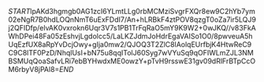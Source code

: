 $START$lpAKd3hgmgb0AG1zcI6YLmtLLg0rbMCMziSvgrFXQr8ew9C2hYb7ym02eNgR7B0hdLOQnNmT6uExFDdI7/An+hLRBkF4ztPOV8qzgT0oZa7ir5LQJ9j2QFIDfp/elvAK0vxrokn6Uqr3V7s1PB1TrFqRaO5mY9K9W2+0wJKQ//v83FkAWhDPei48Fa05zEshvjLgdolcc5/LaLKZJdmJoHdrEgaVAISo1O0/8pwveuA5hUqEzfUX8aRpYvDcjOwy+gIja0mw2/QJOQ3T2ZlC8lAolqEUrfbjK4HtwReC9C9C8lTF0PzD/NhqlUsI+bN75u8qqITolJ60Syg7wVYuSq9qOFIWLmZJL3NMBSMUqQoaSafvLRi7ebBYHwdxME0owzY+pTvH9rsswE31gv09dRlFrBTpCcOM6rbyV8jPAl8=$END$